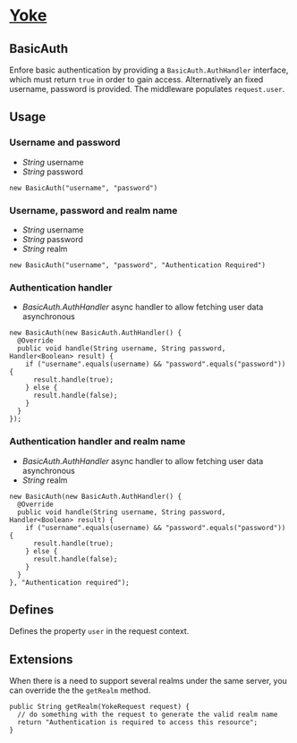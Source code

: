 # [Yoke](/)

## BasicAuth

Enfore basic authentication by providing a ```BasicAuth.AuthHandler``` interface, which must return ```true``` in order
to gain access. Alternatively an fixed username, password is provided. The middleware populates ```request.user```.


## Usage

### Username and password

* *String* username
* *String* password

~~~~~~~~~~~~~~~~~~~~~~~~~~~~~~~~~~~~~~~~~~ {.java}
new BasicAuth("username", "password")
~~~~~~~~~~~~~~~~~~~~~~~~~~~~~~~~~~~~~~~~~~

### Username, password and realm name

* *String* username
* *String* password
* *String* realm

~~~~~~~~~~~~~~~~~~~~~~~~~~~~~~~~~~~~~~~~~~ {.java}
new BasicAuth("username", "password", "Authentication Required")
~~~~~~~~~~~~~~~~~~~~~~~~~~~~~~~~~~~~~~~~~~

### Authentication handler

* *BasicAuth.AuthHandler* async handler to allow fetching user data asynchronous

~~~~~~~~~~~~~~~~~~~~~~~~~~~~~~~~~~~~~~~~~~ {.java}
new BasicAuth(new BasicAuth.AuthHandler() {
  @Override
  public void handle(String username, String password, Handler<Boolean> result) {
    if ("username".equals(username) && "password".equals("password")) {
      result.handle(true);
    } else {
      result.handle(false);
    }
  }
});
~~~~~~~~~~~~~~~~~~~~~~~~~~~~~~~~~~~~~~~~~~

### Authentication handler and realm name

* *BasicAuth.AuthHandler* async handler to allow fetching user data asynchronous
* *String* realm

~~~~~~~~~~~~~~~~~~~~~~~~~~~~~~~~~~~~~~~~~~ {.java}
new BasicAuth(new BasicAuth.AuthHandler() {
  @Override
  public void handle(String username, String password, Handler<Boolean> result) {
    if ("username".equals(username) && "password".equals("password")) {
      result.handle(true);
    } else {
      result.handle(false);
    }
  }
}, "Authentication required");
~~~~~~~~~~~~~~~~~~~~~~~~~~~~~~~~~~~~~~~~~~


## Defines

Defines the property ```user``` in the request context.


## Extensions

When there is a need to support several realms under the same server, you can override the the ```getRealm``` method.

~~~~~~~~~~~~~~~~~~~~~~~~~~~~~~~~~~~~~~~~~~ {.java}
public String getRealm(YokeRequest request) {
  // do something with the request to generate the valid realm name
  return "Authentication is required to access this resource";
}
~~~~~~~~~~~~~~~~~~~~~~~~~~~~~~~~~~~~~~~~~~
